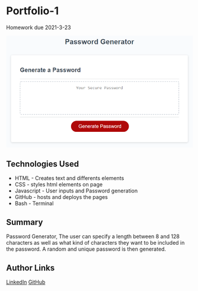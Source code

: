 # Portfolio-1
Homework due 2021-3-23

![Site](./assets/screenshot.png)

## Technologies Used
- HTML - Creates text and differents elements 
- CSS - styles html elements on page
- Javascript - User inputs and Password generation
- GitHub - hosts and deploys the pages
- Bash - Terminal

## Summary 
Password Generator,
The user can specify a length between 8 and 128 characters as well as what kind of characters they want to be included in the password.
A random and unique password is then generated.



## Author Links
[LinkedIn](https://www.linkedin.com/in/dcouzon/)
[GitHub](https://github.com/Dylancouzon)

